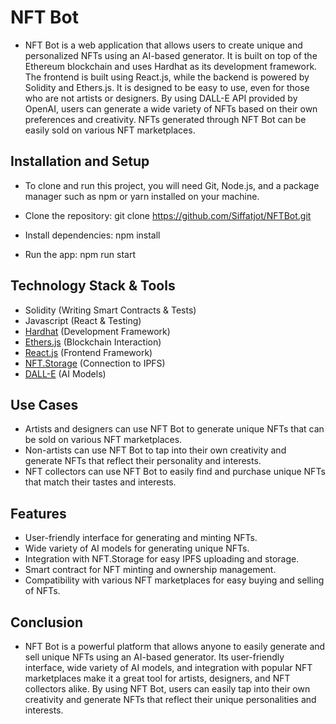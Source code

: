 # NFT Bot

- NFT Bot is a web application that allows users to create unique and personalized NFTs using an AI-based generator. It is built on top of the Ethereum blockchain and uses Hardhat as its development framework. The frontend is built using React.js, while the backend is powered by Solidity and Ethers.js. It is designed to be easy to use, even for those who are not artists or designers. By using DALL-E API provided by OpenAI, users can generate a wide variety of NFTs based on their own preferences and creativity. NFTs generated through NFT Bot can be easily sold on various NFT marketplaces.

## Installation and Setup

- To clone and run this project, you will need Git, Node.js, and a package manager such as npm or yarn installed on your machine.

- Clone the repository: git clone https://github.com/Siffatjot/NFTBot.git
- Install dependencies: npm install
- Run the app: npm run start

## Technology Stack & Tools

- Solidity (Writing Smart Contracts & Tests)
- Javascript (React & Testing)
- [Hardhat](https://hardhat.org/) (Development Framework)
- [Ethers.js](https://docs.ethers.io/v5/) (Blockchain Interaction)
- [React.js](https://reactjs.org/) (Frontend Framework)
- [NFT.Storage](https://nft.storage/) (Connection to IPFS)
- [DALL-E](https://openai.com/product/dall-e) (AI Models)

## Use Cases

- Artists and designers can use NFT Bot to generate unique NFTs that can be sold on various NFT marketplaces.
- Non-artists can use NFT Bot to tap into their own creativity and generate NFTs that reflect their personality and interests.
- NFT collectors can use NFT Bot to easily find and purchase unique NFTs that match their tastes and interests.

## Features

- User-friendly interface for generating and minting NFTs.
- Wide variety of AI models for generating unique NFTs.
- Integration with NFT.Storage for easy IPFS uploading and storage.
- Smart contract for NFT minting and ownership management.
- Compatibility with various NFT marketplaces for easy buying and selling of NFTs.

## Conclusion

- NFT Bot is a powerful platform that allows anyone to easily generate and sell unique NFTs using an AI-based generator. Its user-friendly interface, wide variety of AI models, and integration with popular NFT marketplaces make it a great tool for artists, designers, and NFT collectors alike. By using NFT Bot, users can easily tap into their own creativity and generate NFTs that reflect their unique personalities and interests.
